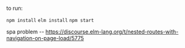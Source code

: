 to run:

`npm install`
`elm install`
`npm start`

spa problem --
https://discourse.elm-lang.org/t/nested-routes-with-navigation-on-page-load/5775
